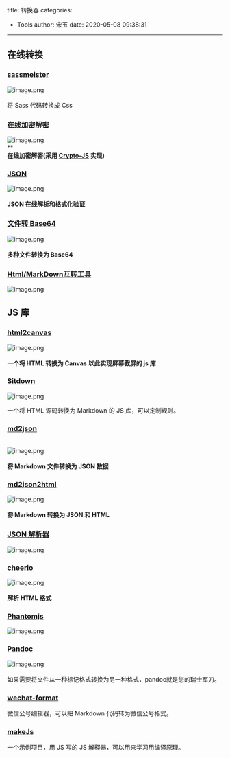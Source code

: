 title: 转换器
categories:
 - Tools
author: 宋玉
date: 2020-05-08 09:38:31
---

## 在线转换

### [sassmeister](https://www.sassmeister.com/)
![image.png](https://cdn.nlark.com/yuque/0/2020/png/394169/1582636872413-233b17dc-02b0-40e7-93e5-33cb697b3bb7.png#align=left&display=inline&height=761&margin=%5Bobject%20Object%5D&name=image.png&originHeight=1522&originWidth=2878&size=553190&status=done&style=none&width=1439)<br />
<br />将 Sass 代码转换成 Css

### [在线加密解密](https://tool.oschina.net/encrypt?type=3)
![image.png](https://cdn.nlark.com/yuque/0/2020/png/394169/1582641108114-9187bb57-888a-43df-bf99-ff4e1930d17f.png#align=left&display=inline&height=762&margin=%5Bobject%20Object%5D&name=image.png&originHeight=1524&originWidth=2870&size=235289&status=done&style=none&width=1435)<br />**<br />**在线加密解密(采用 [Crypto-JS](http://www.oschina.net/p/crypto-js) 实现)**

### [JSON](https://www.json.cn/)
![image.png](https://cdn.nlark.com/yuque/0/2020/png/394169/1582641236643-a6401c9f-a36d-4f77-a342-662df2b9c5b6.png#align=left&display=inline&height=760&margin=%5Bobject%20Object%5D&name=image.png&originHeight=1520&originWidth=2862&size=124910&status=done&style=none&width=1431)<br />
<br />**JSON 在线解析和格式化验证**

### [文件转 Base64](https://www.css-js.com/tools/base64.html)
![image.png](https://cdn.nlark.com/yuque/0/2020/png/394169/1582877624895-e6c37f45-0179-4728-a8c4-bb0f1cb1f762.png#align=left&display=inline&height=763&margin=%5Bobject%20Object%5D&name=image.png&originHeight=1526&originWidth=2868&size=339260&status=done&style=none&width=1434)<br />
<br />**多种文件转换为 Base64**

### [Html/MarkDown互转工具](http://www.bejson.com/convert/html2markdown/)
![image.png](https://cdn.nlark.com/yuque/0/2020/png/394169/1582963220562-b8555d59-916e-4775-aadd-ab45b0cd8813.png#align=left&display=inline&height=764&margin=%5Bobject%20Object%5D&name=image.png&originHeight=1528&originWidth=2874&size=200650&status=done&style=none&width=1437)

## JS 库

### [html2canvas](https://html2canvas.hertzen.com/)
![image.png](https://cdn.nlark.com/yuque/0/2020/png/394169/1582596189394-ccbffd6a-13dc-400e-986b-58e4a7bdfeb3.png#align=left&display=inline&height=768&margin=%5Bobject%20Object%5D&name=image.png&originHeight=1536&originWidth=2878&size=381224&status=done&style=none&width=1439)<br />
<br />**一个将 HTML 转换为 Canvas 以此实现屏幕截屏的 js 库**

### [Sitdown](https://sitdown.mdnice.com/)
![image.png](https://cdn.nlark.com/yuque/0/2020/png/394169/1583540089309-b51e82ed-9c20-4e5b-baa0-dc0badbef3b5.png#align=left&display=inline&height=758&margin=%5Bobject%20Object%5D&name=image.png&originHeight=1516&originWidth=2876&size=218703&status=done&style=none&width=1438)

一个将 HTML 源码转换为 Markdown 的 JS 库，可以定制规则。

### [md2json](https://github.com/conis/md2json)

<br />![image.png](https://cdn.nlark.com/yuque/0/2020/png/394169/1582604847518-2027eda4-a7f4-484f-981b-a1ed63ae9fa3.png#align=left&display=inline&height=763&margin=%5Bobject%20Object%5D&name=image.png&originHeight=1526&originWidth=2880&size=241093&status=done&style=none&width=1440)<br />
<br />**将 Markdown 文件转换为 JSON 数据**

### [md2json2html](http://npm.taobao.org/package/md2json2html)
![image.png](https://cdn.nlark.com/yuque/0/2020/png/394169/1582605053161-e130427d-7c7d-49cc-869d-920c55ed0d73.png#align=left&display=inline&height=765&margin=%5Bobject%20Object%5D&name=image.png&originHeight=1530&originWidth=2872&size=432179&status=done&style=none&width=1436)<br />
<br />**将 Markdown 转换为 JSON 和 HTML**

### [JSON 解析器](https://github.com/scottcgi/MojoJson)
![image.png](https://cdn.nlark.com/yuque/0/2020/png/394169/1582855255009-eb947ef7-1e12-48fc-933b-2c2f863a0b2e.png#align=left&display=inline&height=759&margin=%5Bobject%20Object%5D&name=image.png&originHeight=1518&originWidth=2874&size=322865&status=done&style=none&width=1437)

### [cheerio](https://cheerio.js.org/)
![image.png](https://cdn.nlark.com/yuque/0/2020/png/394169/1582942803536-767363cd-820b-42f3-9ae5-8108cc00e76e.png#align=left&display=inline&height=763&margin=%5Bobject%20Object%5D&name=image.png&originHeight=1526&originWidth=2880&size=1457031&status=done&style=none&width=1440)<br />
<br />**解析 HTML 格式**

### [Phantomjs](https://phantomjs.org/)
![image.png](https://cdn.nlark.com/yuque/0/2020/png/394169/1582988929857-0b02323d-e33c-495f-93bc-d07a84e1e72b.png#align=left&display=inline&height=765&margin=%5Bobject%20Object%5D&name=image.png&originHeight=1530&originWidth=2880&size=390544&status=done&style=none&width=1440)

### [Pandoc](https://www.pandoc.org/)
![image.png](https://cdn.nlark.com/yuque/0/2020/png/394169/1583075179712-38f24102-e776-42b4-b6bf-2dab73d60a99.png#align=left&display=inline&height=759&margin=%5Bobject%20Object%5D&name=image.png&originHeight=1518&originWidth=2880&size=397611&status=done&style=none&width=1440)<br />
<br />如果需要将文件从一种标记格式转换为另一种格式，pandoc就是您的瑞士军刀。

### [wechat-format](https://github.com/lyricat/wechat-format)
微信公号编辑器，可以把 Markdown 代码转为微信公号格式。

### [makeJs](https://github.com/zuluoaaa/makeJs)
一个示例项目，用 JS 写的 JS 解释器，可以用来学习用编译原理。
